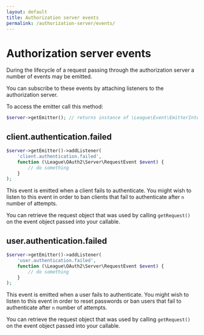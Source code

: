 ```yaml
---
layout: default
title: Authorization server events
permalink: /authorization-server/events/
---
```


# Authorization server events

During the lifecycle of a request passing through the authorization server a number of events may be emitted.

You can subscribe to these events by attaching listeners to the authorization server.

To access the emitter call this method:

~~~ php
$server->getEmitter(); // returns instance of \League\Event\EmitterInterface
~~~

## client.authentication.failed

~~~ php
$server->getEmitter()->addListener(
    'client.authentication.failed',
    function (\League\OAuth2\Server\RequestEvent $event) {
        // do something
    }
);
~~~

This event is emitted when a client fails to authenticate. You might wish to listen to this event in order to ban clients that fail to authenticate after `n` number of attempts.

You can retrieve the request object that was used by calling `getRequest()` on the event object passed into your callable.

## user.authentication.failed

~~~ php
$server->getEmitter()->addListener(
    'user.authentication.failed',
    function (\League\OAuth2\Server\RequestEvent $event) {
        // do something
    }
);
~~~

This event is emitted when a user fails to authenticate. You might wish to listen to this event in order to reset passwords or ban users that fail to authenticate after `n` number of attempts.

You can retrieve the request object that was used by calling `getRequest()` on the event object passed into your callable.